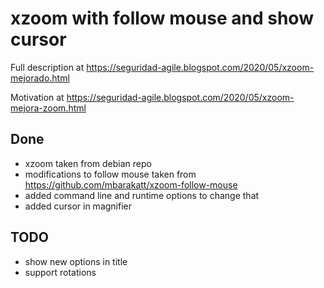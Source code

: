 # xzoom with follow mouse and show cursor

Full description at https://seguridad-agile.blogspot.com/2020/05/xzoom-mejorado.html

Motivation at https://seguridad-agile.blogspot.com/2020/05/xzoom-mejora-zoom.html

## Done
* xzoom taken from debian repo
* modifications to follow mouse taken from https://github.com/mbarakatt/xzoom-follow-mouse
* added command line and runtime options to change that
* added cursor in magnifier

## TODO

* show new options in title
* support rotations
